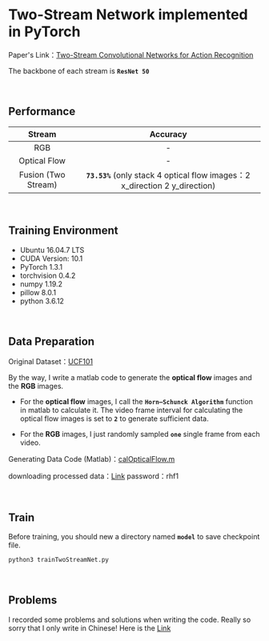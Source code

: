 # Two-Stream Network implemented in PyTorch
Paper's Link：[Two-Stream Convolutional Networks for Action Recognition](https://arxiv.org/pdf/1604.06573.pdf)

The backbone of each stream is **`ResNet 50`**

&nbsp;


## Performance
Stream     | Accuracy
:-----------:|:-----------:
RGB  | -
Optical Flow  | -
Fusion (Two Stream)  | **`73.53%`** (only stack 4 optical flow images：2 x_direction 2 y_direction)

&nbsp;


## Training Environment
+ Ubuntu 16.04.7 LTS
+ CUDA Version: 10.1
+ PyTorch 1.3.1
+ torchvision 0.4.2
+ numpy 1.19.2
+ pillow 8.0.1
+ python 3.6.12

&nbsp;


## Data Preparation
Original Dataset：[UCF101](https://www.crcv.ucf.edu/data/UCF101.php)

By the way, I write a matlab code to generate the **optical flow** images and the **RGB** images.

+ For the **optical flow** images, I call the **`Horn–Schunck Algorithm`** function in matlab to calculate it. The video frame interval for calculating the optical flow images is set to **`2`** to generate sufficient data.

+ For the **RGB** images, I just randomly sampled **`one`** single frame from each video.

Generating Data Code (Matlab)：[calOpticalFlow.m](https://github.com/BizhuWu/Two-Stream-Network-PyTorch/blob/main/calOpticalFlow.m)

downloading processed data：[Link](https://pan.baidu.com/s/1RH62JS04nqo6URTojvDnCA) password：rhf1 

&nbsp;


## Train
Before training, you should new a directory named **`model`** to save checkpoint file.
```python
python3 trainTwoStreamNet.py
```
&nbsp;


## Problems
I recorded some problems and solutions when writing the code. Really so sorry that I only write in Chinese! 
Here is the [Link](https://blog.csdn.net/qq_36627158/article/details/110765411)
